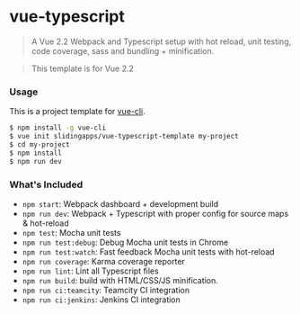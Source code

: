 # vue-typescript

> A Vue 2.2 Webpack and Typescript setup with hot reload, unit testing, code coverage, sass and bundling + minification.

> This template is for Vue 2.2

### Usage

This is a project template for [vue-cli](https://github.com/vuejs/vue-cli).

``` bash
$ npm install -g vue-cli
$ vue init slidingapps/vue-typescript-template my-project
$ cd my-project
$ npm install
$ npm run dev
```

### What's Included

- `npm start`: Webpack dashboard + development build
- `npm run dev`: Webpack + Typescript with proper config for source maps & hot-reload
- `npm test`: Mocha unit tests
- `npm run test:debug`: Debug Mocha unit tests in Chrome
- `npm run test:watch`: Fast feedback Mocha unit tests with hot-reload
- `npm run coverage`: Karma coverage reporter
- `npm run lint`: Lint all Typescript files
- `npm run build`: build with HTML/CSS/JS minification.
- `npm run ci:teamcity`: Teamcity CI integration
- `npm run ci:jenkins`: Jenkins CI integration
